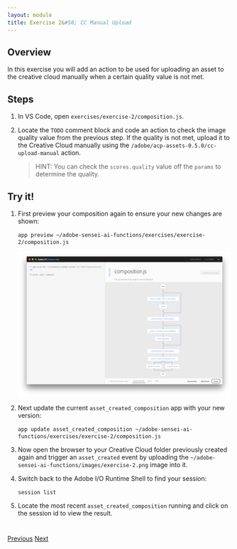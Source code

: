```yaml
---
layout: module
title: Exercise 2&#58; CC Manual Upload 
---
```


## Overview
In this exercise you will add an action to be used for uploading an asset to the creative cloud manually when a certain quality value is not met.

## Steps
1. In VS Code, open `exercises/exercise-2/composition.js`. 

2. Locate the `TODO` comment block and code an action to check the image quality value from the previous step. If the quality is not met, upload it to the Creative Cloud manually using the `/adobe/acp-assets-0.5.0/cc-upload-manual` action.

   > HINT: You can check the `scores.quality` value off the `params` to determine the quality.
   
   <!-- 
    * TODO: check the image quality. If quality is not met, upload
    * the asset into a folder invoking the '/adobe/acp-assets-0.5.0/cc-upload-manual' action.
    * Use composer.if( <condition>, <then>, <else>) construct.
    * For <then> you can choose to simply return the params using: 
    * (params) => params
     */```

     SOLUTION
      composer.if(
        params => params.scores.quality > 0.64,
        /* if quality is met, process the image and upload to AEM */
        (params) => params,
        /* if quality is NOT met, copy asset to manual process folder in CC */
        '/adobe/acp-assets-0.5.0/cc-upload-manual')
     -->

## Try it!
1. First preview your composition again to ensure your new changes are shown:

       app preview ~/adobe-sensei-ai-functions/exercises/exercise-2/composition.js

      ![](images/exercise2-flow.png)

2. Next update the current `asset_created_composition` app with your new version:

       app update asset_created_composition ~/adobe-sensei-ai-functions/exercises/exercise-2/composition.js

3. Now open the browser to your Creative Cloud folder previously created again and trigger an `asset_created` event by uploading the `~/adobe-sensei-ai-functions/images/exercise-2.png` image into it.

5. Switch back to the Adobe I/O Runtime Shell to find your session:

       session list

6. Locate the most recent `asset_created_composition` running and click on the session id to view the result.

<div class="row" style="margin-top:40px;">
<div class="col-sm-12">
<a href="lesson5.html" class="btn btn-default"><i class="glyphicon glyphicon-chevron-left"></i> Previous</a>
<a href="lesson7.html" class="btn btn-default pull-right">Next <i class="glyphicon
glyphicon-chevron-right"></i></a>
</div>
</div>
